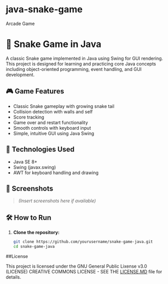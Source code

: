 # java-snake-game
Arcade Game



# 🐍 Snake Game in Java

A classic Snake game implemented in Java using Swing for GUI rendering. This project is designed for learning and practicing core Java concepts including object-oriented programming, event handling, and GUI development.

## 🎮 Game Features

- Classic Snake gameplay with growing snake tail
- Collision detection with walls and self
- Score tracking
- Game over and restart functionality
- Smooth controls with keyboard input
- Simple, intuitive GUI using Java Swing

## 🧱 Technologies Used

- Java SE 8+
- Swing (javax.swing)
- AWT for keyboard handling and drawing

## 📸 Screenshots

> *(Insert screenshots here if available)*

## 🛠️ How to Run

1. **Clone the repository:**
   ```bash
   git clone https://github.com/yourusername/snake-game-java.git
   cd snake-game-java


##License

This project is licensed under the GNU General Public Lixense v3.0 (LICENSE)
CREATIVE COMMONS LICENSE - SEE THE [LICENSE.MD](LICENSE) file for details. 

